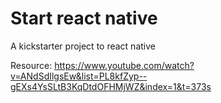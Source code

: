 # Start react native
A kickstarter project to react native

Resource: https://www.youtube.com/watch?v=ANdSdIlgsEw&list=PL8kfZyp--gEXs4YsSLtB3KqDtdOFHMjWZ&index=1&t=373s
